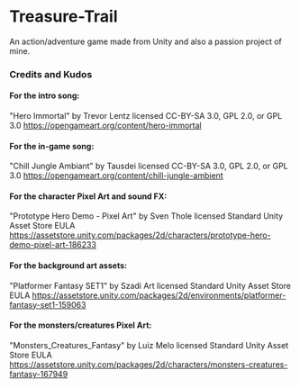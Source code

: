 # Treasure-Trail
An action/adventure game made from Unity and also a passion project of mine.

### Credits and Kudos
#### For the intro song:
"Hero Immortal" by Trevor Lentz licensed CC-BY-SA 3.0, GPL 2.0, or GPL 3.0 
https://opengameart.org/content/hero-immortal
#### For the in-game song:
"Chill Jungle Ambiant" by Tausdei licensed CC-BY-SA 3.0, GPL 2.0, or GPL 3.0
https://opengameart.org/content/chill-jungle-ambient
#### For the character Pixel Art and sound FX:
"Prototype Hero Demo - Pixel Art" by Sven Thole licensed Standard Unity Asset Store EULA  
https://assetstore.unity.com/packages/2d/characters/prototype-hero-demo-pixel-art-186233
#### For the background art assets:
"Platformer Fantasy SET1" by Szadi Art licensed Standard Unity Asset Store EULA
https://assetstore.unity.com/packages/2d/environments/platformer-fantasy-set1-159063
#### For the monsters/creatures Pixel Art:
"Monsters_Creatures_Fantasy" by Luiz Melo licensed Standard Unity Asset Store EULA
https://assetstore.unity.com/packages/2d/characters/monsters-creatures-fantasy-167949
